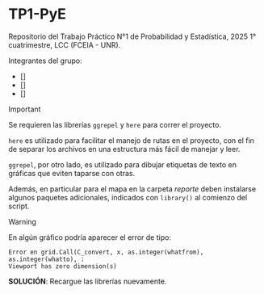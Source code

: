 # TP1-PyE

Repositorio del Trabajo Práctico N°1 de Probabilidad y Estadística, 2025 1° cuatrimestre, LCC (FCEIA - UNR).

Integrantes del grupo:
* []
* []
* []

> [!IMPORTANT]
> Se requieren las librerías `ggrepel` y `here` para correr el proyecto.
> 
> `here` es utilizado para facilitar el manejo de rutas en el proyecto, con el
> fin de separar los archivos en una estructura más fácil de manejar y leer.
>
> `ggrepel`, por otro lado, es utilizado para dibujar etiquetas de texto en gráficas
> que eviten taparse con otras.
>
> Además, en particular para el mapa en la carpeta _reporte_ deben instalarse algunos
> paquetes adicionales, indicados con `library()` al comienzo del script.

> [!WARNING]
> En algún gráfico podría aparecer el error de tipo:
> ```
> Error en grid.Call(C_convert, x, as.integer(whatfrom), as.integer(whatto), : 
> Viewport has zero dimension(s)
> ```
> **SOLUCIÓN**: Recargue las librerías nuevamente.
